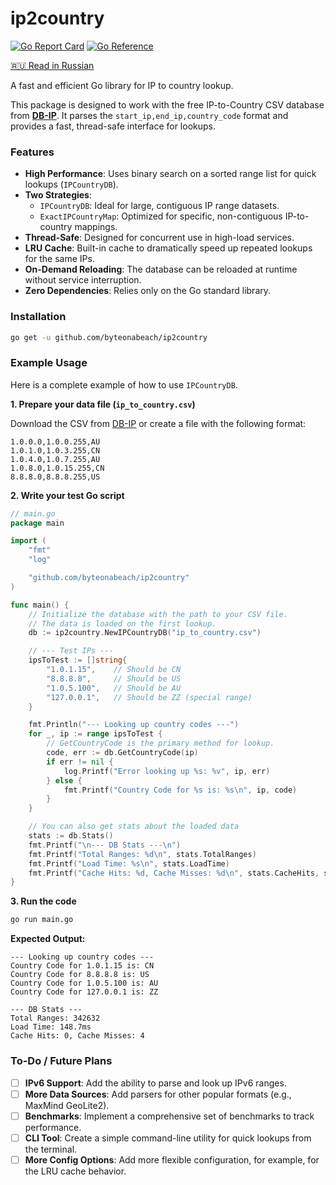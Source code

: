 # ip2country

[![Go Report Card](https://goreportcard.com/badge/github.com/byteonabeach/ip2country)](https://goreportcard.com/report/github.com/byteonabeach/ip2country)
[![Go Reference](https://pkg.go.dev/badge/github.com/byteonabeach/ip2country.svg)](https://pkg.go.dev/badge/github.com/byteonabeach/ip2country)

[🇷🇺 Read in Russian](./README_RU.md)

A fast and efficient Go library for IP to country lookup.

This package is designed to work with the free IP-to-Country CSV database from **[DB-IP](https://db-ip.com/db/format/ip-to-country/csv.html)**. It parses the `start_ip,end_ip,country_code` format and provides a fast, thread-safe interface for lookups.

### Features

-   **High Performance**: Uses binary search on a sorted range list for quick lookups (`IPCountryDB`).
-   **Two Strategies**:
    -   `IPCountryDB`: Ideal for large, contiguous IP range datasets.
    -   `ExactIPCountryMap`: Optimized for specific, non-contiguous IP-to-country mappings.
-   **Thread-Safe**: Designed for concurrent use in high-load services.
-   **LRU Cache**: Built-in cache to dramatically speed up repeated lookups for the same IPs.
-   **On-Demand Reloading**: The database can be reloaded at runtime without service interruption.
-   **Zero Dependencies**: Relies only on the Go standard library.

### Installation

```sh
go get -u github.com/byteonabeach/ip2country
```
### Example Usage

Here is a complete example of how to use `IPCountryDB`.

**1. Prepare your data file (`ip_to_country.csv`)**

Download the CSV from [DB-IP](https://db-ip.com/db/format/ip-to-country/csv.html) or create a file with the following format:

```csv
1.0.0.0,1.0.0.255,AU
1.0.1.0,1.0.3.255,CN
1.0.4.0,1.0.7.255,AU
1.0.8.0,1.0.15.255,CN
8.8.8.0,8.8.8.255,US
```

**2. Write your test Go script**

```go
// main.go
package main

import (
	"fmt"
	"log"

	"github.com/byteonabeach/ip2country"
)

func main() {
	// Initialize the database with the path to your CSV file.
	// The data is loaded on the first lookup.
	db := ip2country.NewIPCountryDB("ip_to_country.csv")

	// --- Test IPs ---
	ipsToTest := []string{
		"1.0.1.15",    // Should be CN
		"8.8.8.8",     // Should be US
		"1.0.5.100",   // Should be AU
		"127.0.0.1",   // Should be ZZ (special range)
	}

	fmt.Println("--- Looking up country codes ---")
	for _, ip := range ipsToTest {
		// GetCountryCode is the primary method for lookup.
		code, err := db.GetCountryCode(ip)
		if err != nil {
			log.Printf("Error looking up %s: %v", ip, err)
		} else {
			fmt.Printf("Country Code for %s is: %s\n", ip, code)
		}
	}

	// You can also get stats about the loaded data
	stats := db.Stats()
	fmt.Printf("\n--- DB Stats ---\n")
	fmt.Printf("Total Ranges: %d\n", stats.TotalRanges)
	fmt.Printf("Load Time: %s\n", stats.LoadTime)
	fmt.Printf("Cache Hits: %d, Cache Misses: %d\n", stats.CacheHits, stats.CacheMisses)
}
```

**3. Run the code**

```sh
go run main.go
```

**Expected Output:**

```
--- Looking up country codes ---
Country Code for 1.0.1.15 is: CN
Country Code for 8.8.8.8 is: US
Country Code for 1.0.5.100 is: AU
Country Code for 127.0.0.1 is: ZZ

--- DB Stats ---
Total Ranges: 342632
Load Time: 148.7ms
Cache Hits: 0, Cache Misses: 4
```

### To-Do / Future Plans
-   [ ] **IPv6 Support**: Add the ability to parse and look up IPv6 ranges.
-   [ ] **More Data Sources**: Add parsers for other popular formats (e.g., MaxMind GeoLite2).
-   [ ] **Benchmarks**: Implement a comprehensive set of benchmarks to track performance.
-   [ ] **CLI Tool**: Create a simple command-line utility for quick lookups from the terminal.
-   [ ] **More Config Options**: Add more flexible configuration, for example, for the LRU cache behavior.

